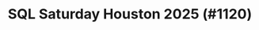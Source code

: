 ---
layout: event
title: "SQL Saturday Houston 2025 (#1120)"
subtitle: ""
tags: ["Houston", "Texas", "USA", "physical", "2025", "North America"]
thumb: /assets/img/logos/Just_icon_Color_small.png
comments: false
data: SQLSat1120
---